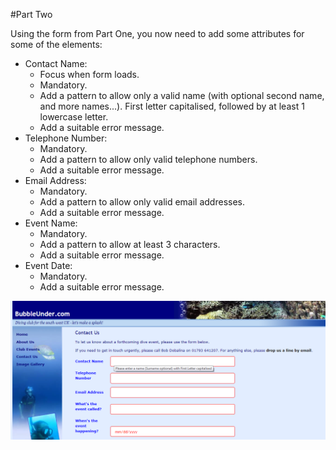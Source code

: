 
#Part Two

Using the form from Part One, you now need to add some attributes for some of the elements:

- Contact Name: 
    - Focus when form loads.
    - Mandatory.
    - Add a pattern to allow only a valid name (with optional second name, and more names...). First letter capitalised, followed by at least 1 lowercase letter. 
    - Add a suitable error message.
- Telephone Number:
    - Mandatory.
    - Add a pattern to allow only valid telephone numbers.
    - Add a suitable error message.
- Email Address:
    - Mandatory.
    - Add a pattern to allow only valid email addresses.
    - Add a suitable error message.
- Event Name:
    - Mandatory.
    - Add a pattern to allow at least 3 characters.
    - Add a suitable error message.
- Event Date:
    - Mandatory.
    - Add a suitable error message.
 
 
 ![](img/screen2.PNG)